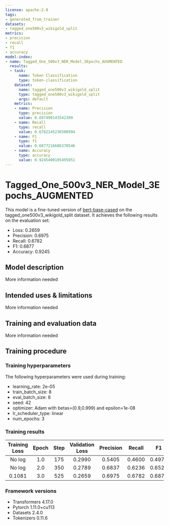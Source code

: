 ```yaml
---
license: apache-2.0
tags:
- generated_from_trainer
datasets:
- tagged_one500v3_wikigold_split
metrics:
- precision
- recall
- f1
- accuracy
model-index:
- name: Tagged_One_500v3_NER_Model_3Epochs_AUGMENTED
  results:
  - task:
      name: Token Classification
      type: token-classification
    dataset:
      name: tagged_one500v3_wikigold_split
      type: tagged_one500v3_wikigold_split
      args: default
    metrics:
    - name: Precision
      type: precision
      value: 0.697499143542309
    - name: Recall
      type: recall
      value: 0.6782145236508994
    - name: F1
      type: f1
      value: 0.6877216686370546
    - name: Accuracy
      type: accuracy
      value: 0.9245400105495051
---
```


<!-- This model card has been generated automatically according to the information the Trainer had access to. You
should probably proofread and complete it, then remove this comment. -->

# Tagged_One_500v3_NER_Model_3Epochs_AUGMENTED

This model is a fine-tuned version of [bert-base-cased](https://huggingface.co/bert-base-cased) on the tagged_one500v3_wikigold_split dataset.
It achieves the following results on the evaluation set:
- Loss: 0.2659
- Precision: 0.6975
- Recall: 0.6782
- F1: 0.6877
- Accuracy: 0.9245

## Model description

More information needed

## Intended uses & limitations

More information needed

## Training and evaluation data

More information needed

## Training procedure

### Training hyperparameters

The following hyperparameters were used during training:
- learning_rate: 2e-05
- train_batch_size: 8
- eval_batch_size: 8
- seed: 42
- optimizer: Adam with betas=(0.9,0.999) and epsilon=1e-08
- lr_scheduler_type: linear
- num_epochs: 3

### Training results

| Training Loss | Epoch | Step | Validation Loss | Precision | Recall | F1     | Accuracy |
|:-------------:|:-----:|:----:|:---------------:|:---------:|:------:|:------:|:--------:|
| No log        | 1.0   | 175  | 0.2990          | 0.5405    | 0.4600 | 0.4970 | 0.9007   |
| No log        | 2.0   | 350  | 0.2789          | 0.6837    | 0.6236 | 0.6523 | 0.9157   |
| 0.1081        | 3.0   | 525  | 0.2659          | 0.6975    | 0.6782 | 0.6877 | 0.9245   |


### Framework versions

- Transformers 4.17.0
- Pytorch 1.11.0+cu113
- Datasets 2.4.0
- Tokenizers 0.11.6
